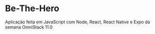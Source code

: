 # Be-The-Hero
 Aplicação feita em JavaScript com Node, React, React Native e Expo da semana OmniStack 11.0
